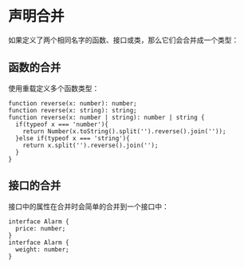 # 声明合并
如果定义了两个相同名字的函数、接口或类，那么它们会合并成一个类型：
## 函数的合并
使用重载定义多个函数类型：
```
function reverse(x: number): number;
function reverse(x: string): string;
function reverse(x: number | string): number | string {
  if(typeof x === 'number'){
    return Number(x.toString().split('').reverse().join(''));
  }else if(typeof x === 'string'){
    return x.split('').reverse().join('');
  }
}
```
## 接口的合并
接口中的属性在合并时会简单的合并到一个接口中：
```
interface Alarm {
  price: number;
}
interface Alarm {
  weight: number;
}
```